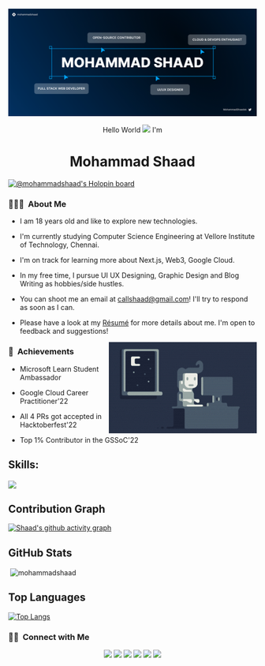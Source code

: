 <!-- README FILE CODE -->  


[![MastHead](https://github.com/mohammadshaad/mohammadshaad/blob/main/img/README.png)](https://www.youtube.com/c/TRANQUILITY_INDIA)

<!-- SPINNING EARTH GIF -->
<!-- <img src="https://github.com/TheDudeThatCode/TheDudeThatCode/blob/master/Assets/Earth.gif" width="29px">
 -->
<p align="center">Hello World <img src="https://github.com/TheDudeThatCode/TheDudeThatCode/blob/master/Assets/Earth.gif" width="14px"> I'm</p>
<h1 align="center"><strong>Mohammad Shaad </strong></h1>

[![@mohammadshaad's Holopin board](https://holopin.me/mohammadshaad)](https://holopin.io/@mohammadshaad)


### 👨🏻‍💻 &nbsp;About Me

- I am 18 years old and like to explore new technologies.

- I'm currently studying Computer Science Engineering at Vellore Institute of Technology, Chennai.

- I'm on track for learning more about Next.js, Web3, Google Cloud.

- In my free time, I pursue UI UX Designing, Graphic Design and Blog Writing as hobbies/side hustles.

- You can shoot me an email at callshaad@gmail.com! I'll try to respond as soon as I can.

- Please have a look at my [Résumé](https://mohammadshaad.github.io/#resume) for more details about me. I'm open to feedback and suggestions!


<img alt="Night Coding" src="https://raw.githubusercontent.com/AVS1508/AVS1508/master/assets/Night-Coding.gif" align="right"/>

### 💫 &nbsp;Achievements

- Microsoft Learn Student Ambassador

- Google Cloud Career Practitioner'22

- All 4 PRs got accepted in Hacktoberfest'22

- Top 1% Contributor in the GSSoC'22


## Skills:

  <a href="https://skillicons.dev" align="center">
    <img align="center" src="https://skillicons.dev/icons?i=react,typescript,vue,next,figma,js,vite,nodejs,vscode,py,git,github,githubactions,html,css,bootstrap,wordpress,tailwind,express,firebase,mongodb,supabase,netlify,vercel,flask,graphql" />
  </a>



## Contribution Graph
[![Shaad's github activity graph](https://github-readme-activity-graph.cyclic.app/graph?username=mohammadshaad&theme=tokyo-night)](https://github.com/mohammadshaad/github-readme-activity-graph)

## GitHub Stats
<p>&nbsp;<img align="center" src="https://github-readme-stats.vercel.app/api?username=mohammadshaad&show_icons=true&theme=react&count_private=true" alt="mohammadshaad" /></p>

## Top Languages
[![Top Langs](https://github-readme-stats.vercel.app/api/top-langs/?username=mohammadshaad&hide_progress=false&theme=tokyonight)](https://github.com/mohammadshaad/github-readme-stats)


### 🤝🏻 &nbsp;Connect with Me

<p align="center">
<a href="mohammadshaad.github.io"><img src="https://img.shields.io/badge/-mohammadshaad.github.io-3423A6?style=flat&logo=Google-Chrome&logoColor=white"/></a>
<a href="https://linkedin.com/in/mohammad-shaad-shaikh"><img src="https://img.shields.io/badge/-Mohammad%20Shaad%20Shaikh-0077B5?style=flat&logo=Linkedin&logoColor=white"/></a>
<a href="mailto:callshaad@gmail.com"><img src="https://img.shields.io/badge/-callshaad@gmail.com-D14836?style=flat&logo=Gmail&logoColor=white"/></a>
<a href="https://instagram.com/ig.shaad"><img src="https://img.shields.io/badge/-@ig.shaad-E4405F?style=flat&logo=Instagram&logoColor=white"/></a>
<a href="https://facebook.com/officialshaad"><img src="https://img.shields.io/badge/-@officialshaad-1877F2?style=flat&logo=Facebook&logoColor=white"/></a>
<a href="https://www.behance.net/mohammadshaad"><img src="https://img.shields.io/badge/-@mohammadshaad-1769FF?style=flat&logo=Behance&logoColor=white"/></a>
</p>
